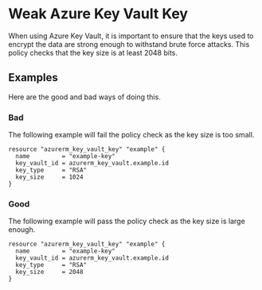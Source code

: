 # Weak Azure Key Vault Key

When using Azure Key Vault, it is important to ensure that the keys used to encrypt the data are strong enough to withstand brute force attacks.
This policy checks that the key size is at least 2048 bits.

## Examples

Here are the good and bad ways of doing this.

### Bad

The following example will fail the policy check as the key size is too small.

```hcl
resource "azurerm_key_vault_key" "example" {
  name         = "example-key"
  key_vault_id = azurerm_key_vault.example.id
  key_type     = "RSA"
  key_size     = 1024
}
```

### Good

The following example will pass the policy check as the key size is large enough.

```hcl
resource "azurerm_key_vault_key" "example" {
  name         = "example-key"
  key_vault_id = azurerm_key_vault.example.id
  key_type     = "RSA"
  key_size     = 2048
}
```

